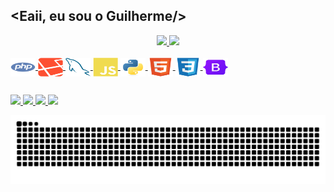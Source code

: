 ## <Eaii, eu sou o Guilherme/>

<div align="center">
  <a href="https://github.com/guilhermedallagnoli">
  <img height="180em" src="https://github-readme-stats.vercel.app/api?username=guilhermedallagnoli&show_icons=true&theme=blue-green&include_all_commits=true&count_private=true"/>
  <img height="180em" src="https://github-readme-stats.vercel.app/api/top-langs/?username=guilhermedallagnoli&layout=compact&langs_count=7&theme=blue-green"/>
</div>
  
<div style="display: inline_block"><br>
  <img align="center" alt="Guizera-PHP" height="30" width="40" src="https://raw.githubusercontent.com/devicons/devicon/master/icons/php/php-plain.svg">
  <img align="center" alt="Guizera-Laravel" height="30" width="40" src="https://raw.githubusercontent.com/devicons/devicon/master/icons/laravel/laravel-plain.svg">
  <img align="center" alt="Guizera-SQL" height="30" width="40" src="https://raw.githubusercontent.com/devicons/devicon/master/icons/mysql/mysql-plain.svg">
  <img align="center" alt="Guizera-Js" height="30" width="40" src="https://raw.githubusercontent.com/devicons/devicon/master/icons/javascript/javascript-plain.svg">
  <img align="center" alt="Guizera-Python" height="30" width="40" src="https://raw.githubusercontent.com/devicons/devicon/master/icons/python/python-original.svg">
  <img align="center" alt="Guizera-HTML" height="30" width="40" src="https://raw.githubusercontent.com/devicons/devicon/master/icons/html5/html5-original.svg">
  <img align="center" alt="Guizera-CSS" height="30" width="40" src="https://raw.githubusercontent.com/devicons/devicon/master/icons/css3/css3-original.svg">
  <img align="center" alt="Guizera-CSS" height="30" width="40" src="https://raw.githubusercontent.com/devicons/devicon/master/icons/bootstrap/bootstrap-original.svg">
  <!-- <img align="right" alt="Guizera-pic" height="150" style="border-radius:50px;" src="https://user-images.githubusercontent.com/69699602/147203433-e2a44177-c37c-4811-af09-     bed27ecf04b0.png?width=676&height=676"> -->
</div>
  
  ##
 
<div> 
   <a target='_blank' href="https://twitter.com/dallag" target="_blank">
     <img src="https://img.shields.io/badge/Twitter-1DA1F2?style=for-the-badge&logo=twitter&logoColor=white" target="_blank">
  </a>
  <a target='_blank' href = "mailto:guilhermedallagnoli1@gmail.com">
    <img src="https://img.shields.io/badge/-Gmail-FF0000?style=for-the-badge&logo=gmail&logoColor=white" target="_blank">
  </a>
  <a target='_blank' href="https://dev.to/guilhermedallagnoli">
        <img src="https://img.shields.io/badge/dev.to-0A0A0A?style=for-the-badge&logo=dev.to&logoColor=white">
  </a>
  <a target='_blank' href="https://instagram.com/g.dallag">
        <img src="https://img.shields.io/badge/instagram-purple?style=for-the-badge&logo=instagram&logoColor=white">
  </a>
 
![Snake animation](https://github.com/guilhermedallagnoli/guilhermedallagnoli/blob/output/github-contribution-grid-snake.svg)
 
</div>


